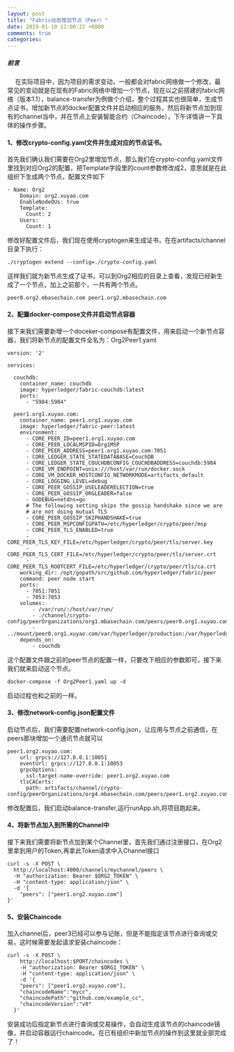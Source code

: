 ```yaml
---
layout: post
title: "Fabric动态增加节点（Peer）"
date: 2019-01-10 11:00:22 +0800
comments: true
categories: 
---
```

##### 前言
 &emsp; 在实际项目中，因为项目的需求变动，一般都会对fabric网络做一个修改，最常见的变动就是在现有的Fabric网络中增加一个节点，现在以之前搭建的fabric网络（版本1.1），balance-transfer为例做个介绍，整个过程其实也很简单，生成节点证书，增加新节点的docker配置文件并启动相应的服务，然后将新节点加到现有的channel当中，并在节点上安装智能合约（Chaincode），下午详情讲一下具体的操作步骤。
#### 1、修改crypto-config.yaml文件并生成对应的节点证书。
首先我们确认我们需要在Org2里增加节点，那么我们在crypto-config.yaml文件里找到对应Org2的配置，把Template字段里的count参数修改成2，意思就是在此组织下生成两个节点，配置文件如下
<!-- more -->
```
- Name: Org2
    Domain: org2.xuyao.com
    EnableNodeOUs: true
    Template:
      Count: 2
    Users:
      Count: 1
```
修改好配置文件后，我们现在使用cryptogen来生成证书，在在artifacts/channel目录下执行：
```
./cryptogen extend --config=./crypto-config.yaml
```
这样我们就为新节点生成了证书，可以到Org2相应的目录上查看，发现已经新生成了一个节点，加上之前那个，一共有两个节点。
```
peer0.org2.mbasechain.com peer1.org2.mbasechain.com
```
#### 2、配置docker-compose文件并启动节点容器
接下来我们需要新增一个doceker-compose有配置文件，用来启动一个新节点容器，我们将新节点的配置文件全名为：Org2Peer1.yaml
```
version: '2'

services:

  couchdb:
    container_name: couchdb
    image: hyperledger/fabric-couchdb:latest
    ports:
      - "5984:5984"

  peer1.org1.xuyao.com:
    container_name: peer1.org1.xuyao.com
    image: hyperledger/fabric-peer:latest
    environment:
      - CORE_PEER_ID=peer1.org1.xuyao.com
      - CORE_PEER_LOCALMSPID=Org1MSP
      - CORE_PEER_ADDRESS=peer1.org1.xuyao.com:7051
      - CORE_LEDGER_STATE_STATEDATABASE=CouchDB
      - CORE_LEDGER_STATE_COUCHDBCONFIG_COUCHDBADDRESS=couchdb:5984
      - CORE_VM_ENDPOINT=unix:///host/var/run/docker.sock
      - CORE_VM_DOCKER_HOSTCONFIG_NETWORKMODE=artifacts_default
      - CORE_LOGGING_LEVEL=debug
      - CORE_PEER_GOSSIP_USELEADERELECTION=true
      - CORE_PEER_GOSSIP_ORGLEADER=false
      - GODEBUG=netdns=go
      # The following setting skips the gossip handshake since we are
      # are not doing mutual TLS
      - CORE_PEER_GOSSIP_SKIPHANDSHAKE=true
      - CORE_PEER_MSPCONFIGPATH=/etc/hyperledger/crypto/peer/msp
      - CORE_PEER_TLS_ENABLED=true
      - CORE_PEER_TLS_KEY_FILE=/etc/hyperledger/crypto/peer/tls/server.key
      - CORE_PEER_TLS_CERT_FILE=/etc/hyperledger/crypto/peer/tls/server.crt
      - CORE_PEER_TLS_ROOTCERT_FILE=/etc/hyperledger/crypto/peer/tls/ca.crt
    working_dir: /opt/gopath/src/github.com/hyperledger/fabric/peer
    command: peer node start
    ports:
      - 7051:7051
      - 7053:7053
    volumes:
        - /var/run/:/host/var/run/
        - ./channel/crypto-config/peerOrganizations/org1.mbasechain.com/peers/peer0.org1.xuyao.com/:/etc/hyperledger/crypto/peer
        - ../mount/peer0.org1.xuyao.com/var/hyperledger/production:/var/hyperledger/production
    depends_on:
        - couchdb
```
这个配置文件跟之前的peer节点的配置一样，只要改下相应的参数即可，接下来我们就来启动这个节点。
```
docker-compose -f Org2Peer1.yaml up -d
```
启动过程也和之前的一样。
#### 3、修改network-config.json配置文件
启动节点后，我们需要配置network-config.json，让应用与节点之前通信，在peers那块增加一个通讯节点就可以
```
peer1.org2.xuyao.com:
    url: grpcs://127.0.0.1:10051
    eventUrl: grpcs://127.0.0.1:10053
    grpcOptions:
      ssl-target-name-override: peer1.org2.xuyao.com
    tlsCACerts:
      path: artifacts/channel/crypto-config/peerOrganizations/org4.mbasechain.com/peers/peer1.org2.xuyao.com/tls/ca.crt
```
修改配置后，我们启动balance-transfer,运行runApp.sh,将项目跑起来。
#### 4、将新节点加入到所需的Channel中
接下来我们需要将新节点加到某个Channel里，首先我们通过注册接口，在Org2里拿到用户的Token,再拿此Token请求中入Channel接口
```
curl -s -X POST \
  http://localhost:4000/channels/mychannel/peers \
  -H "authorization: Bearer $ORG2_TOKEN" \
  -H "content-type: application/json" \
  -d '{
	"peers": ["peer1.org2.xuyao.com"]
}'
```
#### 5、安装Chaincode
加入channel后，peer3已经可以参与记账，但是不能指定该节点进行查询或交易，这时候需要发起请求安装chaincode：
```
curl -s -X POST \
    http://localhost:$PORT/chaincodes \
    -H "authorization: Bearer $ORG1_TOKEN" \
    -H "content-type: application/json" \
    -d '{
    "peers": ["peer1.org2.xuyao.com"],
    "chaincodeName":"mycc",
    "chaincodePath":"github.com/example_cc",
    "chaincodeVersion":"v0"
  }'
```
安装成功后指定新节点进行查询或交易操作，会自动生成该节点的chaincode镜像，并启动容器运行chaincode。在已有组织中新加节点的操作到这里就全部完成了！
